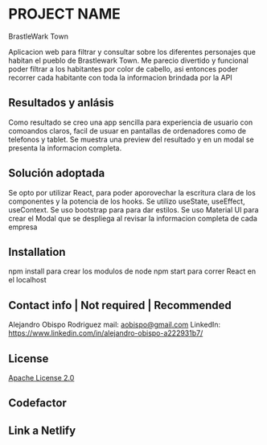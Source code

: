 # PROJECT NAME
BrastleWark Town

Aplicacion web para filtrar y consultar sobre los diferentes personajes que habitan el pueblo de Brastlewark Town. Me parecio divertido y funcional poder filtrar a los habitantes por color de cabello, asi entonces poder recorrer cada habitante con toda la informacion brindada por la API 

## Resultados y anlásis 

Como resultado se creo una app sencilla para experiencia de usuario con comoandos claros, facil de usuar en pantallas de ordenadores como de telefonos y tablet. Se muestra una preview del resultado y en un modal se presenta la informacion completa.

## Solución adoptada

Se opto por utilizar React, para poder aporovechar la escritura clara de los componentes y la potencia de los hooks. Se utilizo useState, useEffect, useContext.
Se uso bootstrap para para dar estilos.
Se uso Material UI para crear el Modal que se despliega al revisar la informacion completa de cada empresa

## Installation
npm install para crear los modulos de node
npm start para correr React en el localhost

## Contact info | Not required | Recommended

Alejandro Obispo Rodriguez
mail: aobispo@gmail.com
LinkedIn: https://www.linkedin.com/in/alejandro-obispo-a222931b7/

## License 

[Apache License 2.0](https://opensource.org/licenses/Apache-2.0)

## Codefactor

## Link a Netlify





